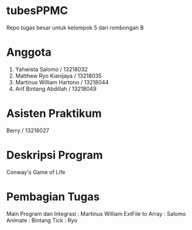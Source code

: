 # tubesPPMC
Repo tugas besar untuk kelompok 5 dari rombongan B

# Anggota
1. Yahwista Salomo            / 13218032
2. Matthew Ryo Kianijaya      / 13218035
3. Martinus William Hartono   / 13218044
4. Arif Bintang Abdillah      / 13218049

# Asisten Praktikum
Berry / 13216027

# Deskripsi Program
Conway's Game of Life

# Pembagian Tugas
Main Program dan Integrasi : Martinus William
ExtFile to Array : Salomo 
Animate : Bintang
Tick : Ryo

